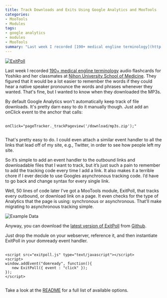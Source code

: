 ```yaml
---
title: Track Downloads and Exits Using Google Analytics and MooTools
categories:
- MooTools
- Modules
tags: 
- google analytics
- modules
- MooTools
summary: "Last week I recorded [190+ medical engline terminology](http://meditastic.simulacre.org/) audio flashcards for Yoshiko and her classmates at [Nihon University School of Medicine](http://www.med.nihon-u.ac.jp/). They figured that it would be a lot easier to remember the words if they could hear a native speaker pronounce the words and phrases whenever they wanted. That's fine, but I wanted to know when they downloaded the MP3s."
---
```


[![ExitPoll](http://c5.simulacre.org/exitpoll/images/banner_300x150.png)](http://mootools.net/forge/p/exitpoll)

Last week I recorded [190+ medical engline terminology](http://meditastic.simulacre.org/) audio flashcards for Yoshiko and her classmates at [Nihon University School of Medicine](http://www.med.nihon-u.ac.jp/). They figured that it would be a lot easier to remember the words if they could hear a native speaker pronounce the words and phrases whenever they wanted. That's fine, but I wanted to know when they downloaded the MP3s.

By default Google Analytics won't automatically keep track of file downloads. It's pretty darn easy to do it manually though. Just add an onClick event to the anchor that calls:

<pre>
  <code class="js">
onClick="pageTracker._trackPageview('/download/mp3s.zip');"
  </code>
</pre>

That's pretty easy to do. I could even attach a similar event handler to all the links that lead off of my site, e.g., Twitter, in order to see how people left my site.

So it&#8217;s simple to add an event handler to the outbound links and downloadable files that I want to track, but it&#8217;s just such a pain to remember to add the tracking code every time I add a link. It also makes it a terrible chore if I ever decide to use Googles asynchronous tracking code. I&#8217;d have to go back and change syntax for every single link.

Well, 50 lines of code later I&#8217;ve got a MooTools module, ExitPoll, that tracks every outbound, or download link on a page. It even checks for the type of Analytics that the page is using: synchronous or asynchronous. That&#8217;ll make migrating to asynchronous tracking simple.

![Example Data](http://c5.simulacre.org/exitpoll/images/exampleData_464x215.png)

Anyway, you can download the [latest version of ExitPoll](http://github.com/simulacre/ExitPoll/zipball/master) from [Github](http://github.com/simulacre/ExitPoll).

Just drop the module on your webserver, reference it, and then instantiate ExitPoll in your domready event handler.

<pre>
  <code class="js">
&lt;script src="exitpoll.js" type="text/javascript"&gt;&lt;/script&gt;
&lt;script&gt;
window.addEvent("domready", function(){
   new ExitPoll({ event : "click" });
});
&lt;/script&gt;
  </code>
</pre>

Take a look at the [README](http://github.com/simulacre/ExitPoll/blob/master/README.md) for a full list of available options.
